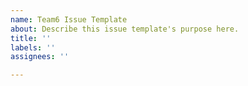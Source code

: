 ```yaml
---
name: Team6 Issue Template
about: Describe this issue template's purpose here.
title: ''
labels: ''
assignees: ''

---
```



